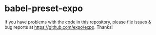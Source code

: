 # babel-preset-expo

If you have problems with the code in this repository, please file issues & bug reports
at https://github.com/expo/expo. Thanks!
